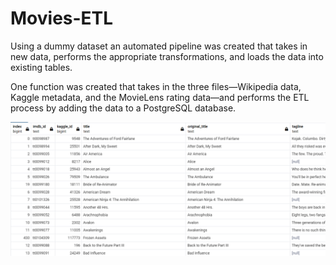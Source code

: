 # Movies-ETL

Using a dummy dataset an automated pipeline was created that takes in new data, performs the appropriate transformations, and loads the data into existing tables.

One function was created that takes in the three files—Wikipedia data, Kaggle metadata, and the MovieLens rating data—and performs the ETL process by adding the data to a PostgreSQL database.

![Database](Resources/movies.png)
